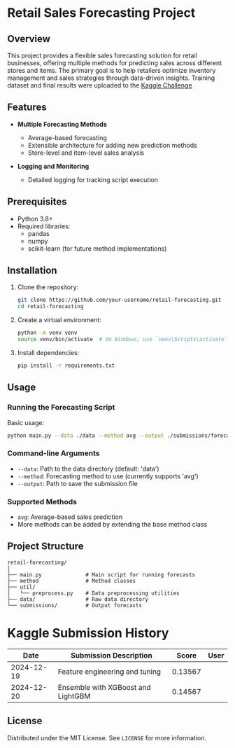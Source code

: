 # Retail Sales Forecasting Project

## Overview

This project provides a flexible sales forecasting solution for retail businesses, offering multiple methods for predicting sales across different stores and items. The primary goal is to help retailers optimize inventory management and sales strategies through data-driven insights. Training dataset and final results were uploaded to the [Kaggle Challenge](https://www.kaggle.com/competitions/ml-zoomcamp-2024-competition)

## Features

- **Multiple Forecasting Methods**
  - Average-based forecasting
  - Extensible architecture for adding new prediction methods
  - Store-level and item-level sales analysis
  
- **Logging and Monitoring**
  - Detailed logging for tracking script execution

## Prerequisites

- Python 3.8+
- Required libraries:
  - pandas
  - numpy
  - scikit-learn (for future method implementations)

## Installation

1. Clone the repository:
   ```bash
   git clone https://github.com/your-username/retail-forecasting.git
   cd retail-forecasting
   ```

2. Create a virtual environment:
   ```bash
   python -m venv venv
   source venv/bin/activate  # On Windows, use `venv\Scripts\activate`
   ```

3. Install dependencies:
   ```bash
   pip install -r requirements.txt
   ```

## Usage

### Running the Forecasting Script

Basic usage:
```bash
python main.py --data ./data --method avg --output ./submissions/forecast.csv
```

### Command-line Arguments

- `--data`: Path to the data directory (default: 'data')
- `--method`: Forecasting method to use (currently supports 'avg')
- `--output`: Path to save the submission file

### Supported Methods

- `avg`: Average-based sales prediction
- More methods can be added by extending the base method class

## Project Structure

```
retail-forecasting/
│
├── main.py              # Main script for running forecasts
├── method               # Method classes
├── util/
│   └── preprocess.py    # Data preprocessing utilities
├── data/                # Raw data directory
└── submissions/         # Output forecasts
```


# Kaggle Submission History

| Date       |Submission Description                  | Score      |  User     |
|------------|----------------------------------------|------------|-----------|
| 2024-12-19 |Feature engineering and tuning          | 0.13567    |           | 
| 2024-12-20 | Ensemble with XGBoost and LightGBM     | 0.14567    |           |

## License

Distributed under the MIT License. See `LICENSE` for more information.
